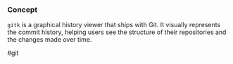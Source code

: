 ### Concept

`gitk` is a graphical history viewer that ships with Git. It visually represents the commit history, helping users see the structure of their repositories and the changes made over time.

#git 
